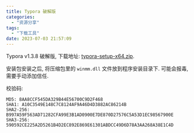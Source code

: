 ```yaml
---
title: Typora 破解版
categories:
  - "资源分享"
tags:
  - "下载工具"
date: 2023-07-03 21:57:09
---
```


Typora v1.3.8 破解版, 下载地址: [typora-setup-x64.zip](https://ww-rm.lanzout.com/iZan50n4awpa).

安装包安装之后, 将压缩包里的 `winmm.dll` 文件放到程序安装目录下. 可能会报毒, 需要手动添加信任.

校验码:

```plain
MD5: 8AA8CCF545DA329B44E56700C9D2F468
SHA1: A10C3549E148C7C8124AF9A46D4D3882AC86214B
SHA2-256: B997A59F563AD71282CFA99E3B1AD0900E7DE870D27576C5A53D1EC98567900E
SHA3-256: 590592CE225A2D5261B4D2EC892E869E61301ABDCC49D6D78A3AA268A38E1C4D
```
